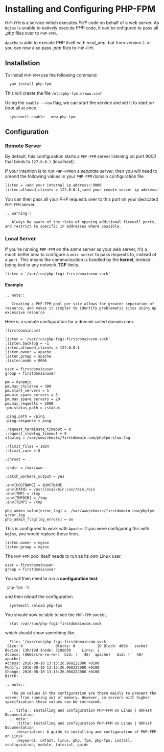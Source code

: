 # Installing and Configuring PHP-FPM

`PHP-FPM` is a service which executes *PHP* code on behalf of a web server. As `Nginx` is unable to natively execute *PHP* code, it can be onfigured to pass all *.php* files over to `PHP-FPM.`

`Apache` is able to execute PHP itself with *mod_php*, but from version `2.4+` you can now also pass *.php* files to `PHP-FPM`.

## Installation

To install `PHP-FPM` use the following command.

```console
  yum install php-fpm
```

This will create the file `/etc/php-fpm.d/www.conf`

Using the `enable --now` flag, we can *start* the service and set it to *start on boot* all at once.

```console
  systemctl enable --now php-fpm
```

## Configuration

### Remote Server 

By default, this configuration starts a `PHP-FPM` server listening on *port 9000* that binds to `127.0.0.1` (localhost).

If your intention is to run `PHP-FPM`on a *separate server*, then you will need to amend the following values in your `PHP-FPM` domain configuration file.

```bash
listen = <add your internal ip address>:9000
listen.allowed_clients = 127.0.0.1,<add your remote server ip address>
```
 You can then pass all your PHP requests over to this port on your dedicated `PHP-FPM` server.

```eval_rst
.. warning::

   Always be aware of the risks of opening additional firewall ports, and restrict to specific IP addresses where possible.

```

### Local Server
If you're running `PHP-FPM` on the *same* server as your web server, it's a much better idea to configure a `unix socket` to pass requests to, instead of a `port`. This means the communication is handled by the **kernel**, instead being tied to any network **TCP** limits.

```
listen = '/var/run/php-fcgi-firstdomaincom.sock'
```
#### Example

```eval_rst
.. note::

   Creating a PHP-FPM pool per site allows for greater separation of resource, and makes it simpler to identify problematic sites using up excessive resource

 ```

 Here is a sample configuration for a domain called domain.com.

```console
[firstdomaincom]

listen = '/var/run/php-fcgi-firstdomaincom.sock'
;listen.backlog = -1
listen.allowed_clients = 127.0.0.1
listen.owner = apache
listen.group = apache
;listen.mode = 0666

user = firstdomainuser
group = firstdomainuser

pm = dynamic
pm.max_children = 300
pm.start_servers = 5
pm.min_spare_servers = 5
pm.max_spare_servers = 20
pm.max_requests = 2000
;pm.status_path = /status

;ping.path = /ping
;ping.response = pong

;request_terminate_timeout = 0
;request_slowlog_timeout = 0
slowlog = /var/www/vhosts/firstdomain.com/phpfpm-slow.log

;rlimit_files = 1024
;rlimit_core = 0

;chroot =

;chdir = /var/www

;catch_workers_output = yes

;env[HOSTNAME] = $HOSTNAME
;env[PATH] = /usr/local/bin:/usr/bin:/bin
;env[TMP] = /tmp
;env[TMPDIR] = /tmp
;env[TEMP] = /tmp

php_admin_value[error_log] =  /var/www/vhosts/firstdomain.com/phpfpm-error.log
php_admin_flag[log_errors] = on
```

This is configured to work with `Apache`. If you were configuring this with `Nginx`, you would replace these lines.

```console
listen.owner = nginx
listen.group = nginx
```

The `PHP-FPM` pool itself needs to run as its *own* Linux user.

```console
user = firstdomainuser
group = firstdomainuser
```

You will then need to run a **configuration test**.

```console
 php-fpm -t
```

and then *reload* the configuration.

```console
  systemctl reload php-fpm
```

You should now be able to see the `PHP-FPM` socket.

```console
  stat /var/run/php-fcgi-firstdomaincom.sock
```

 which should show something like.

 ```console
   File: ‘/var/run/php-fcgi-firstdomaincom.sock'
  Size: 0               Blocks: 0          IO Block: 4096   socket
Device: 13h/19d Inode: 3108659     Links: 1
Access: (0666/srw-rw-rw-)  Uid: (   48/  apache)   Gid: (   48/  apache)
Access: 2016-08-10 13:15:26.968222080 +0100
Modify: 2016-08-10 13:15:26.968222080 +0100
Change: 2016-08-10 13:15:26.968222080 +0100
 Birth: -
```

```eval_rst
.. note::

   The pm values in the configuration are there mainly to prevent the server from running out of memory. However, on servers with higher specification these values can be increased.

```

```eval_rst
  .. title:: Installing and configuration PHP-FPM on Linux | UKFast Documentation
  .. meta::
     :title: Installing and configuration PHP-FPM on Linux | UKFast Documentation
     :description: A guide to installing and configuration of PHP-FPM on Linux
     :keywords: ukfast, linux, php, fpm, php-fpm, install, configuration, module, tutorial, guide
